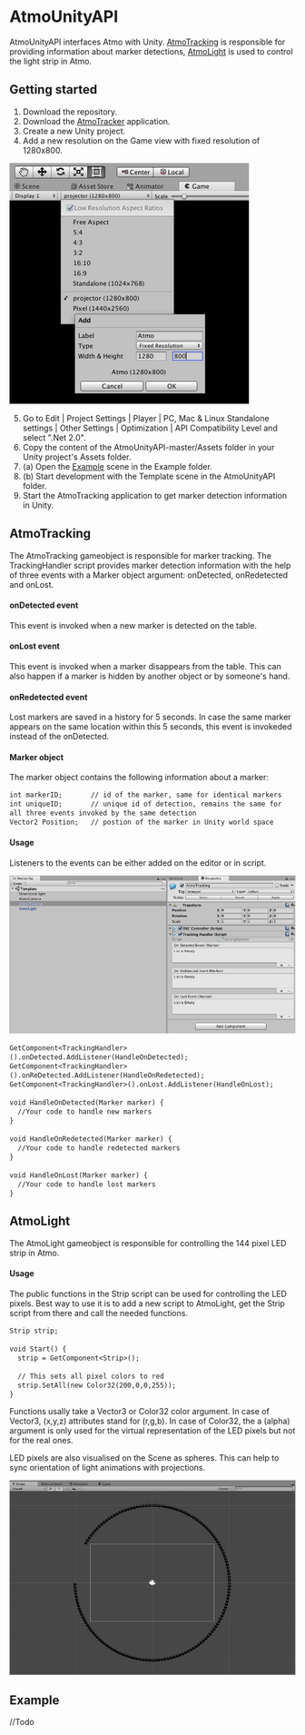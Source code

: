 # AtmoUnityAPI

AtmoUnityAPI interfaces Atmo with Unity. [AtmoTracking](/README.md#atmotracking) is responsible for providing information about marker detections, [AtmoLight](/README.md#atmolight) is used to control the light strip in Atmo.

## Getting started

1. Download the repository. 
2. Download the [AtmoTracker](https://drive.google.com/open?id=1kbp9axj-XiajeSmUythjto_DjogPtuax) application.
3. Create a new Unity project.
4. Add a new resolution on the Game view with fixed resolution of 1280x800.

![Add new resolution](/readme-imgs/atmo-resolution.png)

5. Go to Edit | Project Settings | Player | PC, Mac & Linux Standalone settings | Other Settings | Optimization | API Compatibility Level and select ".Net 2.0".
6. Copy the content of the AtmoUnityAPI-master/Assets folder in your Unity project's Assets folder.
7. (a) Open the [Example](/README.md#exemple) scene in the Example folder. 
7. (b) Start development with the Template scene in the AtmoUnityAPI folder.
8. Start the AtmoTracking application to get marker detection information in Unity.

## AtmoTracking

The AtmoTracking gameobject is responsible for marker tracking. The TrackingHandler script provides marker detection information with the help of three events with a Marker object argument: onDetected, onRedetected and onLost. 

#### onDetected event

This event is invoked when a new marker is detected on the table.

#### onLost event

This event is invoked when a marker disappears from the table. This can also happen if a marker is hidden by another object or by someone's hand.

#### onRedetected event

Lost markers are saved in a history for 5 seconds. In case the same marker appears on the same location within this 5 seconds, this event is invokeded instead of the onDetected.

#### Marker object

The marker object contains the following information about a marker:

```
int markerID;       // id of the marker, same for identical markers
int uniqueID;       // unique id of detection, remains the same for all three events invoked by the same detection
Vector2 Position;   // postion of the marker in Unity world space
```

#### Usage

Listeners to the events can be either added on the editor or in script.

![Add listeners](/readme-imgs/tracking-events.png)

```
GetComponent<TrackingHandler>().onDetected.AddListener(HandleOnDetected);
GetComponent<TrackingHandler>().onReDetected.AddListener(HandleOnRedetected);
GetComponent<TrackingHandler>().onLost.AddListener(HandleOnLost);

void HandleOnDetected(Marker marker) {
  //Your code to handle new markers
}

void HandleOnRedetected(Marker marker) {
  //Your code to handle redetected markers
}

void HandleOnLost(Marker marker) {
  //Your code to handle lost markers
}
```

## AtmoLight

The AtmoLight gameobject is responsible for controlling the 144 pixel LED strip in Atmo. 

#### Usage

The public functions in the Strip script can be used for controlling the LED pixels. Best way to use it is to add a new script to AtmoLight, get the Strip script from there and call the needed functions.

```
Strip strip;

void Start() {
  strip = GetComponent<Strip>();
  
  // This sets all pixel colors to red
  strip.SetAll(new Color32(200,0,0,255));
}
```

Functions usally take a Vector3 or Color32 color argument. In case of Vector3, (x,y,z) attributes stand for (r,g,b). In case of Color32, the a (alpha) argument is only used for the virtual representation of the LED pixels but not for the real ones.

LED pixels are also visualised on the Scene as spheres. This can help to sync orientation of light animations with projections.

![LED pixels on Scene](/readme-imgs/leds.png)

## Example

//Todo

